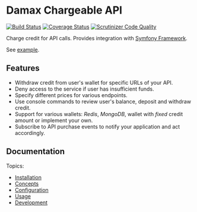 # Damax Chargeable API

[![Build Status](https://travis-ci.org/lakiboy/damax-chargeable-api.svg?branch=master)](https://travis-ci.org/lakiboy/damax-chargeable-api) [![Coverage Status](https://coveralls.io/repos/lakiboy/damax-chargeable-api/badge.svg?branch=master&service=github)](https://coveralls.io/github/lakiboy/damax-chargeable-api?branch=master) [![Scrutinizer Code Quality](https://scrutinizer-ci.com/g/lakiboy/damax-chargeable-api/badges/quality-score.png?b=master)](https://scrutinizer-ci.com/g/lakiboy/damax-chargeable-api/?branch=master)

Charge credit for API calls. Provides integration with [Symfony Framework](https://github.com/symfony/symfony).

See [example](examples/processor.php).

## Features

- Withdraw credit from user's wallet for specific URLs of your API.
- Deny access to the service if user has insufficient funds.
- Specify different prices for various endpoints.
- Use console commands to review user's balance, deposit and withdraw credit.
- Support for various wallets: _Redis_, _MongoDB_, wallet with _fixed_ credit amount or implement your own.
- Subscribe to API purchase events to notify your application and act accordingly.

## Documentation

Topics:

- [Installation](doc/installation.md)
- [Concepts](doc/concepts.md)
- [Configuration](doc/configuration.md)
- [Usage](doc/usage.md)
- [Development](doc/development.md)
